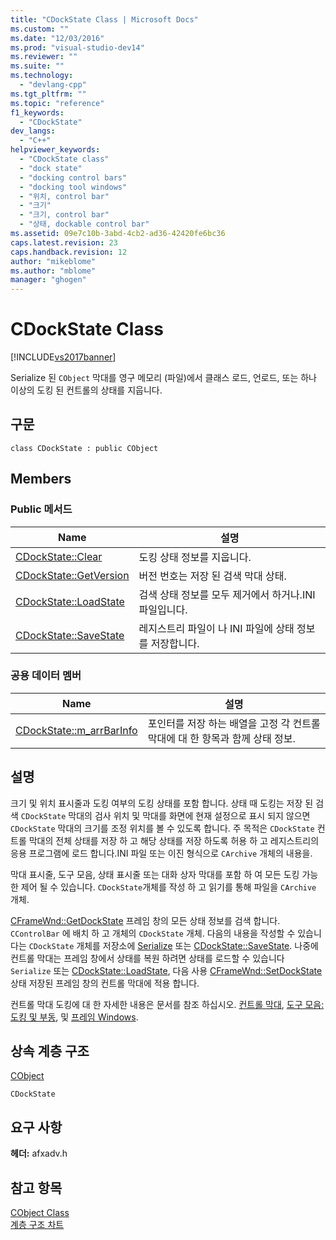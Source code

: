 ```yaml
---
title: "CDockState Class | Microsoft Docs"
ms.custom: ""
ms.date: "12/03/2016"
ms.prod: "visual-studio-dev14"
ms.reviewer: ""
ms.suite: ""
ms.technology: 
  - "devlang-cpp"
ms.tgt_pltfrm: ""
ms.topic: "reference"
f1_keywords: 
  - "CDockState"
dev_langs: 
  - "C++"
helpviewer_keywords: 
  - "CDockState class"
  - "dock state"
  - "docking control bars"
  - "docking tool windows"
  - "위치, control bar"
  - "크기"
  - "크기, control bar"
  - "상태, dockable control bar"
ms.assetid: 09e7c10b-3abd-4cb2-ad36-42420fe6bc36
caps.latest.revision: 23
caps.handback.revision: 12
author: "mikeblome"
ms.author: "mblome"
manager: "ghogen"
---
```

# CDockState Class
[!INCLUDE[vs2017banner](../../assembler/inline/includes/vs2017banner.md)]

Serialize 된 `CObject` 막대를 영구 메모리 \(파일\)에서 클래스 로드, 언로드, 또는 하나 이상의 도킹 된 컨트롤의 상태를 지웁니다.  
  
## 구문  
  
```  
class CDockState : public CObject  
```  
  
## Members  
  
### Public 메서드  
  
|Name|설명|  
|----------|--------|  
|[CDockState::Clear](../Topic/CDockState::Clear.md)|도킹 상태 정보를 지웁니다.|  
|[CDockState::GetVersion](../Topic/CDockState::GetVersion.md)|버전 번호는 저장 된 검색 막대 상태.|  
|[CDockState::LoadState](../Topic/CDockState::LoadState.md)|검색 상태 정보를 모두 제거에서 하거나.INI 파일입니다.|  
|[CDockState::SaveState](../Topic/CDockState::SaveState.md)|레지스트리 파일이 나 INI 파일에 상태 정보를 저장합니다.|  
  
### 공용 데이터 멤버  
  
|Name|설명|  
|----------|--------|  
|[CDockState::m\_arrBarInfo](../Topic/CDockState::m_arrBarInfo.md)|포인터를 저장 하는 배열을 고정 각 컨트롤 막대에 대 한 항목과 함께 상태 정보.|  
  
## 설명  
 크기 및 위치 표시줄과 도킹 여부의 도킹 상태를 포함 합니다.  상태 때 도킹는 저장 된 검색 `CDockState` 막대의 검사 위치 및 막대를 화면에 현재 설정으로 표시 되지 않으면 `CDockState` 막대의 크기를 조정 위치를 볼 수 있도록 합니다.  주 목적은 `CDockState` 컨트롤 막대의 전체 상태를 저장 하 고 해당 상태를 저장 하도록 허용 하 고 레지스트리의 응용 프로그램에 로드 합니다.INI 파일 또는 이진 형식으로 `CArchive` 개체의 내용을.  
  
 막대 표시줄, 도구 모음, 상태 표시줄 또는 대화 상자 막대를 포함 하 여 모든 도킹 가능한 제어 될 수 있습니다.  `CDockState`개체를 작성 하 고 읽기를 통해 파일을 `CArchive` 개체.  
  
 [CFrameWnd::GetDockState](../Topic/CFrameWnd::GetDockState.md) 프레임 창의 모든 상태 정보를 검색 합니다. `CControlBar` 에 배치 하 고 개체의 `CDockState` 개체.  다음의 내용을 작성할 수 있습니다는 `CDockState` 개체를 저장소에  [Serialize](../Topic/CObject::Serialize.md) 또는  [CDockState::SaveState](../Topic/CDockState::SaveState.md).  나중에 컨트롤 막대는 프레임 창에서 상태를 복원 하려면 상태를 로드할 수 있습니다 `Serialize` 또는  [CDockState::LoadState](../Topic/CDockState::LoadState.md), 다음 사용  [CFrameWnd::SetDockState](../Topic/CFrameWnd::SetDockState.md) 상태 저장된 프레임 창의 컨트롤 막대에 적용 합니다.  
  
 컨트롤 막대 도킹에 대 한 자세한 내용은 문서를 참조 하십시오.  [컨트롤 막대](../../mfc/control-bars.md),  [도구 모음: 도킹 및 부동](../../mfc/docking-and-floating-toolbars.md), 및  [프레임 Windows](../../mfc/frame-windows.md).  
  
## 상속 계층 구조  
 [CObject](../../mfc/reference/cobject-class.md)  
  
 `CDockState`  
  
## 요구 사항  
 **헤더:**  afxadv.h  
  
## 참고 항목  
 [CObject Class](../../mfc/reference/cobject-class.md)   
 [계층 구조 차트](../../mfc/hierarchy-chart.md)
